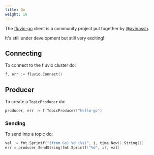 ```yaml
---
title: Go
weight: 19
---
```


The [fluvio-go](https://gitlab.com/avinassh/fluvio-go) client is a community
project put together by [@avinassh].

It's still under development but still very exciting!

[@avinassh]: https://github.com/avinassh

## Connecting

To connect to the fluvio cluster do:
```go
f, err := fluvio.Connect()
```

## Producer

To create a `TopicProducer` do:
```go
producer, err := f.TopicProducer("hello-go")
```

### Sending

To send into a topic do:
```go
val := fmt.Sprintf("(from Go) %d (%s)", i, time.Now().String())
err = producer.SendString(fmt.Sprintf("%d", i), val)
```
